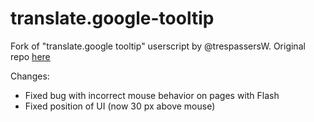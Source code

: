 # translate.google-tooltip
Fork of "translate.google tooltip" userscript by @trespassersW.
Original repo [here](https://github.com/trespassersW/UserScripts/blob/master/show/translate.google_tooltip.md)

Changes:

* Fixed bug with incorrect mouse behavior on pages with Flash
* Fixed position of UI (now 30 px above mouse)
